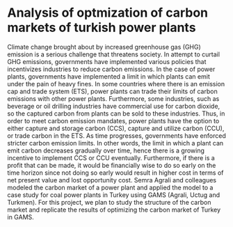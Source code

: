 # Analysis of optmization of carbon markets of turkish power plants

Climate change brought about by increased greenhouse gas (GHG) emission is a serious challenge that threatens society. In attempt to curtail GHG emissions, governments have implemented various policies that incentivizes industries to reduce carbon emissions. In the case of power plants, governments have implemented a limit in which plants can emit under the pain of heavy fines. In some countries where there is an emission cap and trade system (ETS), power plants can trade their limits of carbon emissions with other power plants. Furthermore, some industries, such as beverage or oil drilling industries have commercial use for carbon dioxide, so the captured carbon from plants can be sold to these industries. Thus, in order to meet carbon emission mandates, power plants have the option to either capture and storage carbon (CCS), capture and utilize carbon (CCU), or trade carbon in the ETS. As time progresses, governments have enforced stricter carbon emission limits. In other words, the limit in which a plant can emit carbon decreases gradually over time, hence there is a growing incentive to implement CCS or CCU eventually. Furthermore, if there is a profit that can be made, it would be financially wise to do so early on the time horizon since not doing so early would result in higher cost in terms of net present value and lost opportunity cost. Semra Agrali and colleagues modeled the carbon market of a power plant and applied the model to a case study for coal power plants in Turkey using GAMS (Agrali, Uctug and Turkmen). For this project, we plan to study the structure of the carbon market and replicate the results of optimizing the carbon market of Turkey in GAMS.
